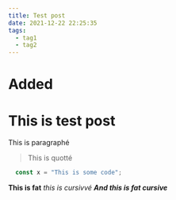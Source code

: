 ```yaml
---
title: Test post
date: 2021-12-22 22:25:35
tags:
  - tag1
  - tag2
---
```


# Added

# This is test post
This is paragraphé

> This is quotté

```js
  const x = "This is some code";
```

****This is fat****
_this is cursivvé_
**_And this is fat cursive_**
